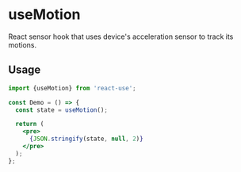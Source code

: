 # useMotion

React sensor hook that uses device's acceleration sensor to track its motions.


## Usage

```jsx
import {useMotion} from 'react-use';

const Demo = () => {
  const state = useMotion();

  return (
    <pre>
      {JSON.stringify(state, null, 2)}
    </pre>
  );
};
```
